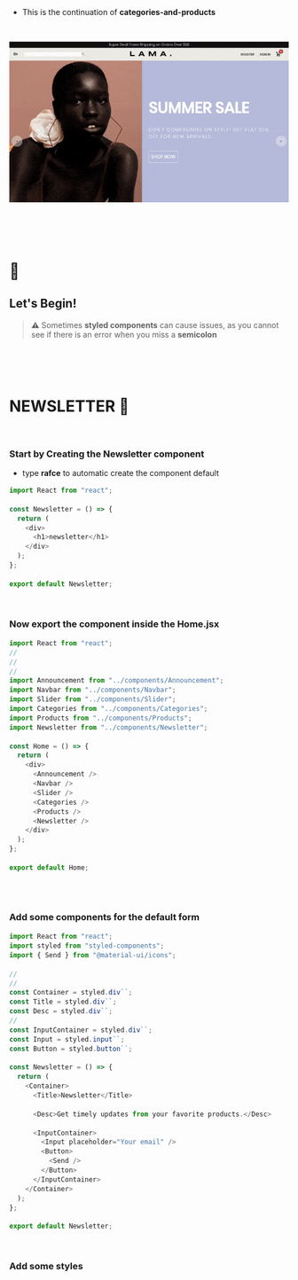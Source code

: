  <!-- 
 styles badge, at the end i decided to cusrom them like in the ecommercejs project
 where i had to create a styles.js file and add the styles there then export it as hook
 https://stackoverflow.com/questions/55766980/custom-color-to-badge-component-not-working
 
  <br>


Photographs for projects


FOOD and objects ----------

https://unsplash.com/@imdauphong

general
https://unsplash.com/collections/75589301/bon-apetite

https://unsplash.com/@ikredenets
https://unsplash.com/photos/Jm_SqbqZYkY
https://unsplash.com/photos/DHaZQh7hR2U

https://unsplash.com/photos/xLS_W6RVx-8

https://unsplash.com/@wendish

https://unsplash.com/@stilclassics

https://unsplash.com/@charlesdeluvio

Christmas
https://unsplash.com/@samhoajti


PLACES ---------

https://unsplash.com/@spoelee4



PEOPLE ---------

https://unsplash.com/photos/BVJ5e-Z2zEk
https://unsplash.com/photos/n3GxXpVcTpI

https://unsplash.com/@raphaellovaski
https://unsplash.com/photos/88IOcZz53eg
https://unsplash.com/photos/Tfbw4CFFPaY

---

https://unsplash.com/@kirsimakov

---

https://unsplash.com/@ronmcclenny

---

https://unsplash.com/photos/WJ85c_l6JSE

---

https://unsplash.com/photos/aU_eOcelLhQ


# 🐝

# Let's Begin!

## 1. Install the dependencies

```javascript
// copy and paste the following
npm install @material-ui/core @material-ui/icons   react-router-dom node-sass@4.14.1 styled-components

// npm i styled-components
```

 <br>


### Lets start by creating the pages folder

- create the pages folder
- inside of it, create the Home.jsx

<br>

> Here you can see how the [**emmet extension**](https://code.visualstudio.com/docs/editor/emmet) auto complete and automatically create the import on top of the file

[<img src="/src/img/compo_after_install_emet.gif"/>]()

<br>

 1 default-home-and-navbar
 2 announcement-slider
 
 
  -->

 <br>

 <br>

- This is the continuation of **categories-and-products**

<br>

[<img src="/src/img/categories_products_done.gif" />]()

<br>
<br>
<br>

# 🍌

## Let's Begin!

> **⚠️** Sometimes **styled components** can cause issues, as you cannot see if there is an error when you miss a **semicolon**

<br>
<br>
<br>

# NEWSLETTER 🍯

<br>

### Start by Creating the Newsletter component

- type **rafce** to automatic create the component default

```javascript
import React from "react";

const Newsletter = () => {
  return (
    <div>
      <h1>newsletter</h1>
    </div>
  );
};

export default Newsletter;
```

 <br>

### Now export the component inside the Home.jsx

```javascript
import React from "react";
//
//
//
import Announcement from "../components/Announcement";
import Navbar from "../components/Navbar";
import Slider from "../components/Slider";
import Categories from "../components/Categories";
import Products from "../components/Products";
import Newsletter from "../components/Newsletter";

const Home = () => {
  return (
    <div>
      <Announcement />
      <Navbar />
      <Slider />
      <Categories />
      <Products />
      <Newsletter />
    </div>
  );
};

export default Home;
```

<br>
<br>

### Add some components for the default form

```javascript
import React from "react";
import styled from "styled-components";
import { Send } from "@material-ui/icons";

//
//
const Container = styled.div``;
const Title = styled.div``;
const Desc = styled.div``;
//
const InputContainer = styled.div``;
const Input = styled.input``;
const Button = styled.button``;

const Newsletter = () => {
  return (
    <Container>
      <Title>Newsletter</Title>

      <Desc>Get timely updates from your favorite products.</Desc>

      <InputContainer>
        <Input placeholder="Your email" />
        <Button>
          <Send />
        </Button>
      </InputContainer>
    </Container>
  );
};

export default Newsletter;
```

<br>

### Add some styles

```javascript

```
